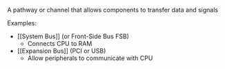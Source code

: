 A pathway or channel that allows components to transfer data and signals

Examples:
- [[System Bus]]  (or Front-Side Bus FSB)
	- Connects CPU to RAM
- [[Expansion Bus]] (PCI or USB)
	- Allow peripherals to communicate with CPU

